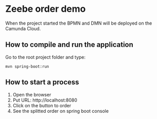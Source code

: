 # Zeebe order demo

When the project started the BPMN and DMN will be deployed on the Camunda Cloud.

## How to compile and run the application

Go to the root project folder and type:
```
mvn spring-boot:run
```

## How to start a process

1. Open the browser
2. Put URL: http://localhost:8080
3. Click on the button to order
4. See the splitted order on spring boot console 
